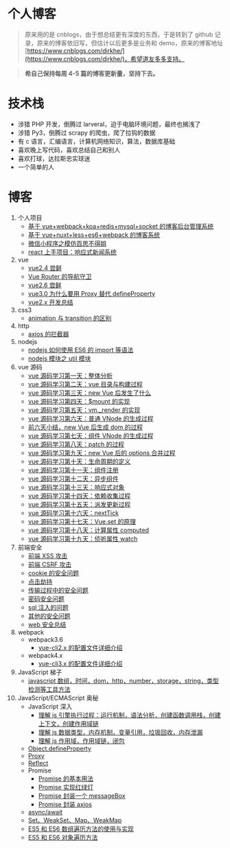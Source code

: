 # 个人博客

> 原来用的是 cnblogs，由于想总结更有深度的东西，于是转到了 github 记录，原来的博客依旧写，但估计以后更多是业务和 demo，原来的博客地址[https://www.cnblogs.com/dirkhe/](https://www.cnblogs.com/dirkhe/)，希望道友多多支持。

> **希自己保持每周 4-5 篇的博客更新量，坚持下去。**

# 技术栈

- 涉猎 PHP 开发，倒腾过 larveral，迫于电脑环境问题，最终也搁浅了
- 涉猎 Py3，倒腾过 scrapy 的爬虫，爬了拉钩的数据
- 有 c 语言，汇编语言，计算机网络知识，算法，数据库基础
- 喜欢晚上写代码，喜欢总结自己和别人
- 喜欢打球，达拉斯忠实球迷
- 一个简单的人

# 博客

1. 个人项目
   - [基于 vue+webpack+koa+redis+mysql+socket 的博客后台管理系统](https://github.com/dirkhe1051931999/hjBlog/tree/master/blog-management)
   - [基于 vue+nuxt+less+es6+webpack 的博客系统](https://github.com/dirkhe1051931999/hjBlog/tree/master/blog-vueBlog)
   - [微信小程序之模仿百思不得姐](https://github.com/dirkhe1051931999/wx-baisibudeqijie)
   - [react 上手项目：响应式新闻系统](https://github.com/dirkhe1051931999/react-simpleNews)
2. vue
   - [vue2.4 尝鲜](https://github.com/dirkhe1051931999/hjBlog/tree/master/blog-vue/lessons/02.md)
   - [Vue Router 的导航守卫](https://github.com/dirkhe1051931999/hjBlog/tree/master/blog-vue/lessons/01.md)
   - [vue2.6 尝鲜](https://github.com/dirkhe1051931999/hjBlog/tree/master/blog-vue/lessons/03.md)
   - [vue3.0 为什么要用 Proxy 替代 defineProperty](https://github.com/dirkhe1051931999/hjBlog/tree/master/blog-vue/lessons/04.md)
   - [vue2.x 开发总结](https://github.com/dirkhe1051931999/hjBlog/tree/master/blog-vue/lessons/05.md)
3. css3
   - [animation 与 transition 的区别](https://github.com/dirkhe1051931999/hjBlog/tree/master/blog-css/lessons/01.md)
4. http
   - [axios 的拦截器](https://github.com/dirkhe1051931999/hjBlog/tree/master/blog-http/lessons/01.md)
5. nodejs
   - [nodejs 如何使用 ES6 的 import 等语法](https://github.com/dirkhe1051931999/hjBlog/tree/master/blog-node/lessons/02.md)
   - [nodejs 模块之 util 模块](https://github.com/dirkhe1051931999/hjBlog/tree/master/blog-node/lessons/01.md)
6. vue 源码
   - [vue 源码学习第一天：整体分析](https://github.com/dirkhe1051931999/hjBlog/tree/master/blog-vue-sourcecode-study/lessons/01.md)
   - [vue 源码学习第二天：vue 目录与构建过程](https://github.com/dirkhe1051931999/hjBlog/tree/master/blog-vue-sourcecode-study/lessons/02.md)
   - [vue 源码学习第三天：new Vue 后发生了什么](https://github.com/dirkhe1051931999/hjBlog/tree/master/blog-vue-sourcecode-study/lessons/03.md)
   - [vue 源码学习第四天：\$mount 的实现](https://github.com/dirkhe1051931999/hjBlog/tree/master/blog-vue-sourcecode-study/lessons/04.md)
   - [vue 源码学习第五天：vm.\_render 的实现](https://github.com/dirkhe1051931999/hjBlog/tree/master/blog-vue-sourcecode-study/lessons/05.md)
   - [vue 源码学习第六天：普通 VNode 的生成过程](https://github.com/dirkhe1051931999/hjBlog/tree/master/blog-vue-sourcecode-study/lessons/06.md)
   - [前六天小结，new Vue 后生成 dom 的过程](https://github.com/dirkhe1051931999/hjBlog/tree/master/blog-vue-sourcecode-study/lessons/07.md)
   - [vue 源码学习第七天：组件 VNode 的生成过程](https://github.com/dirkhe1051931999/hjBlog/tree/master/blog-vue-sourcecode-study/lessons/08.md)
   - [vue 源码学习第八天：patch 的过程](https://github.com/dirkhe1051931999/hjBlog/tree/master/blog-vue-sourcecode-study/lessons/09.md)
   - [vue 源码学习第九天：new Vue 后的 options 合并过程](https://github.com/dirkhe1051931999/hjBlog/tree/master/blog-vue-sourcecode-study/lessons/10.md)
   - [vue 源码学习第十天：生命周期的定义](https://github.com/dirkhe1051931999/hjBlog/tree/master/blog-vue-sourcecode-study/lessons/11.md)
   - [vue 源码学习第十一天：组件注册](https://github.com/dirkhe1051931999/hjBlog/tree/master/blog-vue-sourcecode-study/lessons/12.md)
   - [vue 源码学习第十二天：异步组件](https://github.com/dirkhe1051931999/hjBlog/tree/master/blog-vue-sourcecode-study/lessons/13.md)
   - [vue 源码学习第十三天：响应式对象](https://github.com/dirkhe1051931999/hjBlog/tree/master/blog-vue-sourcecode-study/lessons/14.md)
   - [vue 源码学习第十四天：依赖收集过程](https://github.com/dirkhe1051931999/hjBlog/tree/master/blog-vue-sourcecode-study/lessons/15.md)
   - [vue 源码学习第十五天：派发更新过程](https://github.com/dirkhe1051931999/hjBlog/tree/master/blog-vue-sourcecode-study/lessons/16.md)
   - [vue 源码学习第十六天：nextTick](https://github.com/dirkhe1051931999/hjBlog/tree/master/blog-vue-sourcecode-study/lessons/17.md)
   - [vue 源码学习第十七天：Vue.set 的原理](https://github.com/dirkhe1051931999/hjBlog/tree/master/blog-vue-sourcecode-study/lessons/18.md)
   - [vue 源码学习第十八天：计算属性 computed](https://github.com/dirkhe1051931999/hjBlog/tree/master/blog-vue-sourcecode-study/lessons/19.md)
   - [vue 源码学习第十九天：侦听属性 watch](https://github.com/dirkhe1051931999/hjBlog/tree/master/blog-vue-sourcecode-study/lessons/20.md)
7. 前端安全
   - [前端 XSS 攻击](https://github.com/dirkhe1051931999/hjBlog/tree/master/blog-security/lessons/01.md)
   - [前端 CSRF 攻击](https://github.com/dirkhe1051931999/hjBlog/tree/master/blog-security/lessons/02.md)
   - [cookie 的安全问题](https://github.com/dirkhe1051931999/hjBlog/tree/master/blog-security/lessons/03.md)
   - [点击劫持](https://github.com/dirkhe1051931999/hjBlog/tree/master/blog-security/lessons/04.md)
   - [传输过程中的安全问题](https://github.com/dirkhe1051931999/hjBlog/tree/master/blog-security/lessons/05.md)
   - [密码安全问题](https://github.com/dirkhe1051931999/hjBlog/tree/master/blog-security/lessons/06.md)
   - [sql 注入的问题](https://github.com/dirkhe1051931999/hjBlog/tree/master/blog-security/lessons/07.md)
   - [其他的安全问题](https://github.com/dirkhe1051931999/hjBlog/tree/master/blog-security/lessons/08.md)
   - [web 安全总结](https://github.com/dirkhe1051931999/hjBlog/tree/master/blog-security/lessons/09.md)
8. webpack
   - webpack3.6
     - [vue-cli2.x 的配置文件详细介绍](https://github.com/dirkhe1051931999/hjBlog/tree/master/blog-webpack/lessons/01.md)
   - webpack4.x
     - [vue-cli3.x 的配置文件详细介绍](https://github.com/dirkhe1051931999/hjBlog/tree/master/blog-webpack/lessons/02.md)
9. JavaScript 梯子
   - [javascript 数组，时间，dom，http，number，storage，string，类型检测等工具方法](https://github.com/dirkhe1051931999/common-demo/tree/master/tools)
10. JavaScript/ECMAScript 奥秘
    - JavaScript 深入
      - [理解 js 引擎执行过程：运行机制，语法分析，创建函数调用栈，创建上下文，创建作用域链](https://github.com/dirkhe1051931999/hjBlog/tree/master/blog-JavaScript/lessons/03.md)
      - [理解 js 数据类型，内存机制，变量引用，垃圾回收，内存泄漏](https://github.com/dirkhe1051931999/hjBlog/tree/master/blog-JavaScript/lessons/13.md)
      - [理解 js 作用域，作用域链，闭包](https://github.com/dirkhe1051931999/hjBlog/tree/master/blog-JavaScript/lessons/14.md)
    - [Object.defineProperty](https://github.com/dirkhe1051931999/hjBlog/tree/master/blog-JavaScript/lessons/01.md)
    - [Proxy](https://github.com/dirkhe1051931999/hjBlog/tree/master/blog-JavaScript/lessons/02.md)
    - [Reflect](https://github.com/dirkhe1051931999/hjBlog/tree/master/blog-JavaScript/lessons/04.md)
    - Promise
      - [Promise 的基本用法](https://github.com/dirkhe1051931999/hjBlog/tree/master/blog-JavaScript/lessons/05.md)
      - [Promise 实现红绿灯](https://github.com/dirkhe1051931999/hjBlog/tree/master/blog-JavaScript/lessons/06.md)
      - [Promise 封装一个 messageBox](https://github.com/dirkhe1051931999/hjBlog/tree/master/blog-JavaScript/lessons/07.md)
      - [Promise 封装 axios](https://github.com/dirkhe1051931999/hjBlog/tree/master/blog-JavaScript/lessons/08.md)
    - [async/await](https://github.com/dirkhe1051931999/hjBlog/tree/master/blog-JavaScript/lessons/09.md)
    - [Set、WeakSet、Map、WeakMap](https://github.com/dirkhe1051931999/hjBlog/tree/master/blog-JavaScript/lessons/10.md)
    - [ES5 和 ES6 数组遍历方法的使用与实现](https://github.com/dirkhe1051931999/hjBlog/tree/master/blog-JavaScript/lessons/11.md)
    - [ES5 和 ES6 对象遍历方法](https://github.com/dirkhe1051931999/hjBlog/tree/master/blog-JavaScript/lessons/12.md)
